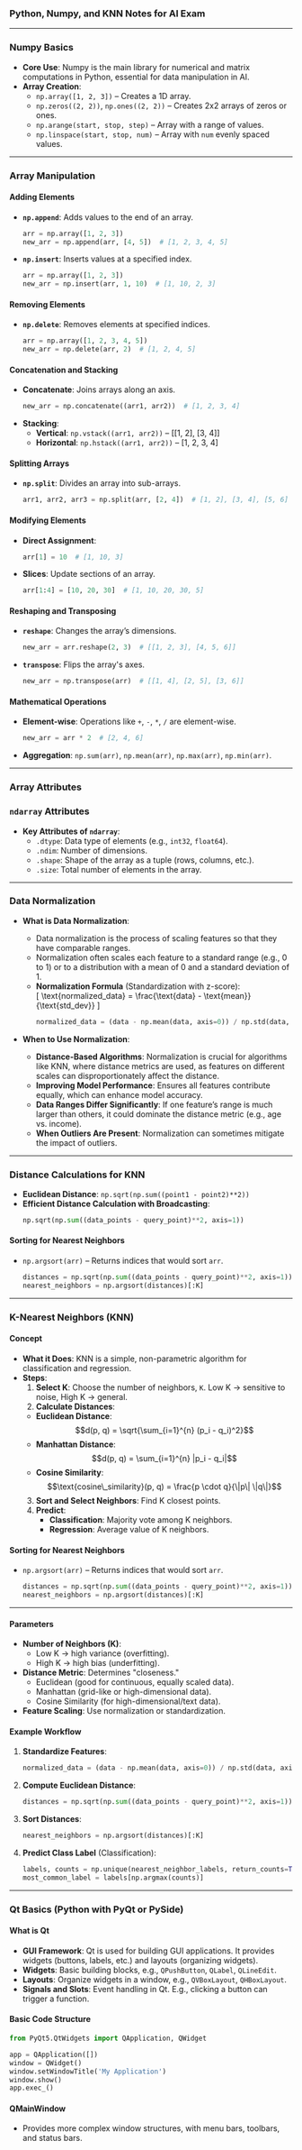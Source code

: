 ### Python, Numpy, and KNN Notes for AI Exam

---

### Numpy Basics
- **Core Use**: Numpy is the main library for numerical and matrix computations in Python, essential for data manipulation in AI.
- **Array Creation**:
  - `np.array([1, 2, 3])` – Creates a 1D array.
  - `np.zeros((2, 2))`, `np.ones((2, 2))` – Creates 2x2 arrays of zeros or ones.
  - `np.arange(start, stop, step)` – Array with a range of values.
  - `np.linspace(start, stop, num)` – Array with `num` evenly spaced values.

---

### Array Manipulation

#### Adding Elements
- **`np.append`**: Adds values to the end of an array.
  ```python
  arr = np.array([1, 2, 3])
  new_arr = np.append(arr, [4, 5])  # [1, 2, 3, 4, 5]
  ```
- **`np.insert`**: Inserts values at a specified index.
  ```python
  arr = np.array([1, 2, 3])
  new_arr = np.insert(arr, 1, 10)  # [1, 10, 2, 3]
  ```

#### Removing Elements
- **`np.delete`**: Removes elements at specified indices.
  ```python
  arr = np.array([1, 2, 3, 4, 5])
  new_arr = np.delete(arr, 2)  # [1, 2, 4, 5]
  ```

#### Concatenation and Stacking
- **Concatenate**: Joins arrays along an axis.
  ```python
  new_arr = np.concatenate((arr1, arr2))  # [1, 2, 3, 4]
  ```
- **Stacking**:
  - **Vertical**: `np.vstack((arr1, arr2))` – [[1, 2], [3, 4]]
  - **Horizontal**: `np.hstack((arr1, arr2))` – [1, 2, 3, 4]

#### Splitting Arrays
- **`np.split`**: Divides an array into sub-arrays.
  ```python
  arr1, arr2, arr3 = np.split(arr, [2, 4])  # [1, 2], [3, 4], [5, 6]
  ```

#### Modifying Elements
- **Direct Assignment**:
  ```python
  arr[1] = 10  # [1, 10, 3]
  ```
- **Slices**: Update sections of an array.
  ```python
  arr[1:4] = [10, 20, 30]  # [1, 10, 20, 30, 5]
  ```

#### Reshaping and Transposing
- **`reshape`**: Changes the array’s dimensions.
  ```python
  new_arr = arr.reshape(2, 3)  # [[1, 2, 3], [4, 5, 6]]
  ```
- **`transpose`**: Flips the array's axes.
  ```python
  new_arr = np.transpose(arr)  # [[1, 4], [2, 5], [3, 6]]
  ```

#### Mathematical Operations
- **Element-wise**: Operations like `+`, `-`, `*`, `/` are element-wise.
  ```python
  new_arr = arr * 2  # [2, 4, 6]
  ```
- **Aggregation**: `np.sum(arr)`, `np.mean(arr)`, `np.max(arr)`, `np.min(arr)`.

---

### Array Attributes

### `ndarray` Attributes
- **Key Attributes of `ndarray`**:
  - `.dtype`: Data type of elements (e.g., `int32`, `float64`).
  - `.ndim`: Number of dimensions.
  - `.shape`: Shape of the array as a tuple (rows, columns, etc.).
  - `.size`: Total number of elements in the array.

---

### Data Normalization

- **What is Data Normalization**:
  - Data normalization is the process of scaling features so that they have comparable ranges.
  - Normalization often scales each feature to a standard range (e.g., 0 to 1) or to a distribution with a mean of 0 and a standard deviation of 1.
  - **Normalization Formula** (Standardization with z-score):  
    \[
    \text{normalized\_data} = \frac{\text{data} - \text{mean}}{\text{std\_dev}}
    \]
    ```python
    normalized_data = (data - np.mean(data, axis=0)) / np.std(data, axis=0)
    ```

- **When to Use Normalization**:
  - **Distance-Based Algorithms**: Normalization is crucial for algorithms like KNN, where distance metrics are used, as features on different scales can disproportionately affect the distance.
  - **Improving Model Performance**: Ensures all features contribute equally, which can enhance model accuracy.
  - **Data Ranges Differ Significantly**: If one feature’s range is much larger than others, it could dominate the distance metric (e.g., age vs. income).
  - **When Outliers Are Present**: Normalization can sometimes mitigate the impact of outliers.

---

### Distance Calculations for KNN
- **Euclidean Distance**: `np.sqrt(np.sum((point1 - point2)**2))`
- **Efficient Distance Calculation with Broadcasting**:
  ```python
  np.sqrt(np.sum((data_points - query_point)**2, axis=1))
  ```

#### Sorting for Nearest Neighbors
- `np.argsort(arr)` – Returns indices that would sort `arr`.
  ```python
  distances = np.sqrt(np.sum((data_points - query_point)**2, axis=1))
  nearest_neighbors = np.argsort(distances)[:K]
  ```

---

### K-Nearest Neighbors (KNN)

#### Concept
- **What it Does**: KNN is a simple, non-parametric algorithm for classification and regression.
- **Steps**:
  1. **Select K**: Choose the number of neighbors, `K`. Low K → sensitive to noise, High K → general.
  2. **Calculate Distances**:
    - **Euclidean Distance**:  
  $$d(p, q) = \sqrt{\sum_{i=1}^{n} (p_i - q_i)^2}$$
    - **Manhattan Distance**:  
  $$d(p, q) = \sum_{i=1}^{n} |p_i - q_i|$$
    - **Cosine Similarity**:  
  $$\text{cosine\_similarity}(p, q) = \frac{p \cdot q}{\|p\| \|q\|}$$
  3. **Sort and Select Neighbors**: Find K closest points.
  4. **Predict**:
     - **Classification**: Majority vote among K neighbors.
     - **Regression**: Average value of K neighbors.

#### Sorting for Nearest Neighbors
- `np.argsort(arr)` – Returns indices that would sort `arr`.
  ```python
  distances = np.sqrt(np.sum((data_points - query_point)**2, axis=1))
  nearest_neighbors = np.argsort(distances)[:K]
  ```

---

#### Parameters
- **Number of Neighbors (K)**:
  - Low K → high variance (overfitting).
  - High K → high bias (underfitting).
- **Distance Metric**: Determines "closeness."
  - Euclidean (good for continuous, equally scaled data).
  - Manhattan (grid-like or high-dimensional data).
  - Cosine Similarity (for high-dimensional/text data).
- **Feature Scaling**: Use normalization or standardization.

#### Example Workflow
1. **Standardize Features**:
   ```python
   normalized_data = (data - np.mean(data, axis=0)) / np.std(data, axis=0)
   ```
2. **Compute Euclidean Distance**:
   ```python
   distances = np.sqrt(np.sum((data_points - query_point)**2, axis=1))
   ```
3. **Sort Distances**:
   ```python
   nearest_neighbors = np.argsort(distances)[:K]
   ```
4. **Predict Class Label** (Classification):
   ```python
   labels, counts = np.unique(nearest_neighbor_labels, return_counts=True)
   most_common_label = labels[np.argmax(counts)]
   ```

---

### Qt Basics (Python with PyQt or PySide)

#### What is Qt
- **GUI Framework**: Qt is used for building GUI applications. It provides widgets (buttons, labels, etc.) and layouts (organizing widgets).
- **Widgets**: Basic building blocks, e.g., `QPushButton`, `QLabel`, `QLineEdit`.
- **Layouts**: Organize widgets in a window, e.g., `QVBoxLayout`, `QHBoxLayout`.
- **Signals and Slots**: Event handling in Qt. E.g., clicking a button can trigger a function.

#### Basic Code Structure
```python
from PyQt5.QtWidgets import QApplication, QWidget

app = QApplication([])
window = QWidget()
window.setWindowTitle('My Application')
window.show()
app.exec_()
```

#### QMainWindow
- Provides more complex window structures, with menu bars, toolbars, and status bars.